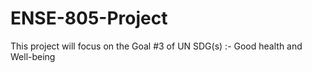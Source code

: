 # ENSE-805-Project
This project will focus on the Goal #3 of UN SDG(s) :- Good health and Well-being
